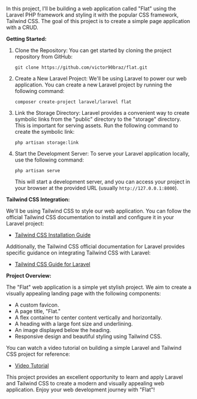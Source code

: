 In this project, I'll be building a web application called "Flat" using the Laravel PHP framework and styling it with the popular CSS framework, Tailwind CSS. The goal of this project is to create a simple page application with a CRUD.

**Getting Started:**

1. Clone the Repository:
   You can get started by cloning the project repository from GitHub:

    ```
    git clone https://github.com/victor90braz/flat.git
    ```

2. Create a New Laravel Project:
   We'll be using Laravel to power our web application. You can create a new Laravel project by running the following command:

    ```
    composer create-project laravel/laravel flat
    ```

3. Link the Storage Directory:
   Laravel provides a convenient way to create symbolic links from the "public" directory to the "storage" directory. This is important for serving assets. Run the following command to create the symbolic link:

    ```
    php artisan storage:link
    ```

4. Start the Development Server:
   To serve your Laravel application locally, use the following command:

    ```
    php artisan serve
    ```

    This will start a development server, and you can access your project in your browser at the provided URL (usually `http://127.0.0.1:8000`).

**Tailwind CSS Integration:**

We'll be using Tailwind CSS to style our web application. You can follow the official Tailwind CSS documentation to install and configure it in your Laravel project:

-   [Tailwind CSS Installation Guide](https://tailwindcss.com/docs/installation/framework-guides)

Additionally, the Tailwind CSS official documentation for Laravel provides specific guidance on integrating Tailwind CSS with Laravel:

-   [Tailwind CSS Guide for Laravel](https://tailwindcss.com/docs/guides/laravel)

**Project Overview:**

The "Flat" web application is a simple yet stylish project. We aim to create a visually appealing landing page with the following components:

-   A custom favicon.
-   A page title, "Flat."
-   A flex container to center content vertically and horizontally.
-   A heading with a large font size and underlining.
-   An image displayed below the heading.
-   Responsive design and beautiful styling using Tailwind CSS.

You can watch a video tutorial on building a simple Laravel and Tailwind CSS project for reference:

-   [Video Tutorial](https://youtu.be/qqIlkVuUC2Y?si=5y42DZc-SKTTwXHf)

This project provides an excellent opportunity to learn and apply Laravel and Tailwind CSS to create a modern and visually appealing web application. Enjoy your web development journey with "Flat"!
